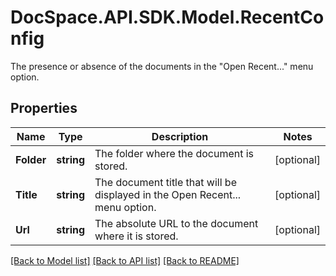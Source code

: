 # DocSpace.API.SDK.Model.RecentConfig
The presence or absence of the documents in the \"Open Recent...\" menu option.

## Properties

Name | Type | Description | Notes
------------ | ------------- | ------------- | -------------
**Folder** | **string** | The folder where the document is stored. | [optional] 
**Title** | **string** | The document title that will be displayed in the Open Recent... menu option. | [optional] 
**Url** | **string** | The absolute URL to the document where it is stored. | [optional] 

[[Back to Model list]](../README.md#documentation-for-models) [[Back to API list]](../README.md#documentation-for-api-endpoints) [[Back to README]](../README.md)


